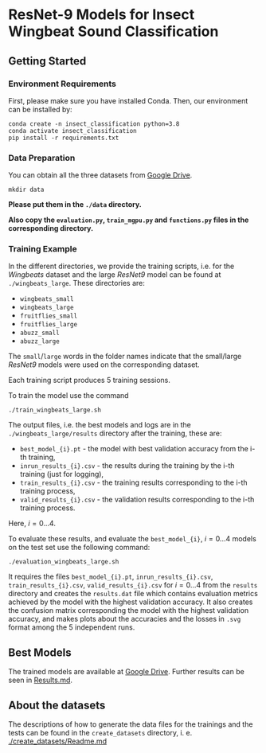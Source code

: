 # ResNet-9 Models for Insect Wingbeat Sound Classification

## Getting Started
### Environment Requirements

First, please make sure you have installed Conda. Then, our environment can be installed by:
```
conda create -n insect_classification python=3.8
conda activate insect_classification
pip install -r requirements.txt
```

### Data Preparation

You can obtain all the three datasets from [Google Drive](https://drive.google.com/drive/folders/1kt94eoQ4LKunu0DCHxmZfUbXmmrlpdK2?usp=sharing).

```
mkdir data
```
**Please put them in the `./data` directory.**

**Also copy the `evaluation.py`, `train_mgpu.py` and `functions.py` files in the corresponding directory.**

### Training Example
In the different directories, we provide the training scripts, i.e. for the *Wingbeats* dataset and the large *ResNet9* model can be found
at `./wingbeats_large`. These directories are:
* `wingbeats_small`
* `wingbeats_large`
* `fruitflies_small`
* `fruitflies_large`
* `abuzz_small`
* `abuzz_large`

The `small`/`large` words in the folder names indicate that the small/large *ResNet9* models were used on the corresponding dataset.

Each training script produces 5 training sessions.

To train the model use the command 
```
./train_wingbeats_large.sh
```

The output files, i.e. the best models and logs are in the `./wingbeats_large/results` directory after the training, these are:
* `best_model_{i}.pt` - the model with best validation accuracy from the i-th training,
* `inrun_results_{i}.csv` - the results during the training by the i-th training (just for logging),
* `train_results_{i}.csv` - the training results corresponding to the i-th training process,
* `valid_results_{i}.csv` - the validation results corresponding to the i-th training process.

Here, $i=0...4$.

To evaluate these results, and evaluate the `best_model_{i}`, $i=0...4$ models on the test set use the following command:
```
./evaluation_wingbeats_large.sh
``` 
It requires the files
`best_model_{i}.pt`, `inrun_results_{i}.csv`, `train_results_{i}.csv`, `valid_results_{i}.csv` for $i=0...4$ from the `results` directory and
creates the `results.dat` file which contains evaluation metrics achieved by the model with the highest validation accuracy. 
It also creates the confusion matrix corresponding the model with the highest validation accuracy,
and makes plots about the accuracies and the losses in `.svg` format among the 5 independent runs. 

## Best Models

The trained models are available at [Google Drive](https://drive.google.com/drive/folders/1Q5shjDWRGyMj3LltrRU3o2kWC8IAmC8Z?usp=sharing).
Further results can be seen in [Results.md](https://github.com/szbela87/insect_wingbeat_classification/blob/main/Results.md).

## About the datasets

The descriptions of how to generate the data files for the trainings and the tests can be found in the `create_datasets` directory, i. e. [./create_datasets/Readme.md](https://github.com/szbela87/insect_wingbeat_classification/blob/main/create_datasets/README.md)
 
